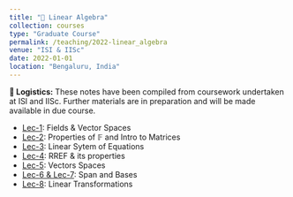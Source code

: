```yaml
---
title: "📔 Linear Algebra"
collection: courses
type: "Graduate Course"
permalink: /teaching/2022-linear_algebra
venue: "ISI & IISc"
date: 2022-01-01
location: "Bengaluru, India"
---
```


**📌 Logistics:** These notes have been compiled from coursework undertaken at ISI and IISc. Further materials are in preparation and will be made available in due course.

- [Lec-1](https://drive.google.com/drive/folders/1C7zoexfoqzHwo2e5FP3oHlcHLrf8okB4): Fields & Vector Spaces
- [Lec-2](https://drive.google.com/drive/folders/1C7zoexfoqzHwo2e5FP3oHlcHLrf8okB4): Properties of $\mathbb{F}$ and Intro to Matrices
- [Lec-3](https://drive.google.com/drive/folders/1C7zoexfoqzHwo2e5FP3oHlcHLrf8okB4): Linear Sytem of Equations
- [Lec-4](https://drive.google.com/drive/folders/1C7zoexfoqzHwo2e5FP3oHlcHLrf8okB4): RREF & its properties
- [Lec-5](https://drive.google.com/drive/folders/1C7zoexfoqzHwo2e5FP3oHlcHLrf8okB4): Vectors Spaces
- [Lec-6 & Lec-7](https://drive.google.com/drive/folders/1C7zoexfoqzHwo2e5FP3oHlcHLrf8okB4): Span and Bases
- [Lec-8](https://drive.google.com/drive/folders/1C7zoexfoqzHwo2e5FP3oHlcHLrf8okB4): Linear Transformations
